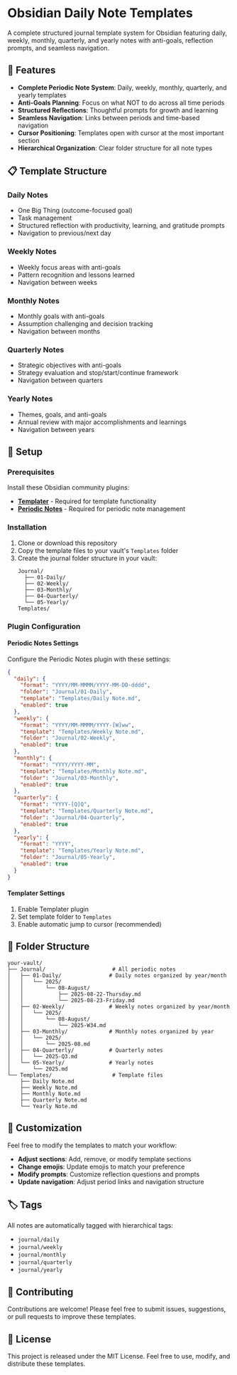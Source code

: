 # Obsidian Daily Note Templates

A complete structured journal template system for Obsidian featuring daily, weekly, monthly, quarterly, and yearly notes with anti-goals, reflection prompts, and seamless navigation.

## 🎯 Features

- **Complete Periodic Note System**: Daily, weekly, monthly, quarterly, and yearly templates
- **Anti-Goals Planning**: Focus on what NOT to do across all time periods
- **Structured Reflections**: Thoughtful prompts for growth and learning
- **Seamless Navigation**: Links between periods and time-based navigation
- **Cursor Positioning**: Templates open with cursor at the most important section
- **Hierarchical Organization**: Clear folder structure for all note types

## 📋 Template Structure

### Daily Notes
- One Big Thing (outcome-focused goal)
- Task management
- Structured reflection with productivity, learning, and gratitude prompts
- Navigation to previous/next day

### Weekly Notes
- Weekly focus areas with anti-goals
- Pattern recognition and lessons learned
- Navigation between weeks

### Monthly Notes  
- Monthly goals with anti-goals
- Assumption challenging and decision tracking
- Navigation between months

### Quarterly Notes
- Strategic objectives with anti-goals
- Strategy evaluation and stop/start/continue framework
- Navigation between quarters

### Yearly Notes
- Themes, goals, and anti-goals
- Annual review with major accomplishments and learnings
- Navigation between years

## 🚀 Setup

### Prerequisites

Install these Obsidian community plugins:
- **[Templater](https://github.com/SilentVoid13/Templater)** - Required for template functionality
- **[Periodic Notes](https://github.com/liamcain/obsidian-periodic-notes)** - Required for periodic note management

### Installation

1. Clone or download this repository
2. Copy the template files to your vault's `Templates` folder
3. Create the journal folder structure in your vault:
   ```
   Journal/
     ├── 01-Daily/
     ├── 02-Weekly/
     ├── 03-Monthly/
     ├── 04-Quarterly/
     └── 05-Yearly/
   Templates/
   ```

### Plugin Configuration

#### Periodic Notes Settings

Configure the Periodic Notes plugin with these settings:

```json
{
  "daily": {
    "format": "YYYY/MM-MMMM/YYYY-MM-DD-dddd",
    "folder": "Journal/01-Daily",
    "template": "Templates/Daily Note.md",
    "enabled": true
  },
  "weekly": {
    "format": "YYYY/MM-MMMM/YYYY-[W]ww",
    "template": "Templates/Weekly Note.md",
    "folder": "Journal/02-Weekly",
    "enabled": true
  },
  "monthly": {
    "format": "YYYY/YYYY-MM",
    "template": "Templates/Monthly Note.md",
    "folder": "Journal/03-Monthly",
    "enabled": true
  },
  "quarterly": {
    "format": "YYYY-[Q]Q",
    "template": "Templates/Quarterly Note.md",
    "folder": "Journal/04-Quarterly",
    "enabled": true
  },
  "yearly": {
    "format": "YYYY",
    "template": "Templates/Yearly Note.md",
    "folder": "Journal/05-Yearly",
    "enabled": true
  }
}
```

#### Templater Settings

1. Enable Templater plugin
2. Set template folder to `Templates`
3. Enable automatic jump to cursor (recommended)

## 📁 Folder Structure

```
your-vault/
├── Journal/                     # All periodic notes
│   ├── 01-Daily/               # Daily notes organized by year/month
│   │   └── 2025/
│   │       └── 08-August/
│   │           ├── 2025-08-22-Thursday.md
│   │           └── 2025-08-23-Friday.md
│   ├── 02-Weekly/              # Weekly notes organized by year/month
│   │   └── 2025/
│   │       └── 08-August/
│   │           └── 2025-W34.md
│   ├── 03-Monthly/             # Monthly notes organized by year
│   │   └── 2025/
│   │       └── 2025-08.md
│   ├── 04-Quarterly/           # Quarterly notes
│   │   └── 2025-Q3.md
│   └── 05-Yearly/              # Yearly notes
│       └── 2025.md
└── Templates/                   # Template files
    ├── Daily Note.md
    ├── Weekly Note.md
    ├── Monthly Note.md
    ├── Quarterly Note.md
    └── Yearly Note.md
```

## 🎨 Customization

Feel free to modify the templates to match your workflow:

- **Adjust sections**: Add, remove, or modify template sections
- **Change emojis**: Update emojis to match your preference
- **Modify prompts**: Customize reflection questions and prompts
- **Update navigation**: Adjust period links and navigation structure

## 🏷️ Tags

All notes are automatically tagged with hierarchical tags:
- `journal/daily`
- `journal/weekly`
- `journal/monthly`
- `journal/quarterly`
- `journal/yearly`

## 🤝 Contributing

Contributions are welcome! Please feel free to submit issues, suggestions, or pull requests to improve these templates.

## 📄 License

This project is released under the MIT License. Feel free to use, modify, and distribute these templates.